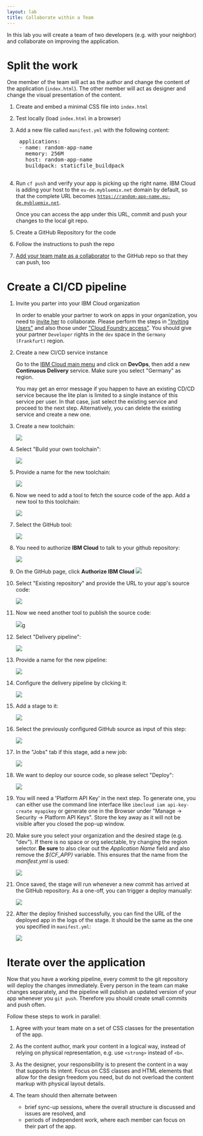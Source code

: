 ```yaml
---
layout: lab
title: Collaborate within a Team
---
```


In this lab you will create a team of two developers (e.g. with your neighbor) and collaborate on improving the application.

# Split the work

One member of the team will act as the author and change the content of the application (`index.html`). The other member will act as designer and change the visual presentation of the content.

1. Create and embed a minimal CSS file into `index.html`
1. Test locally (load `index.html` in a browser)
1. Add a new file called `manifest.yml` with the following content:

    <pre>
    applications:
    - name: <span class="app_name">random-app-name</span>
      memory: 256M
      host: <span class="app_name">random-app-name</span>
      buildpack: staticfile_buildpack
    </pre>

2. Run `cf push` and verify your app is picking up the right name. IBM Cloud is adding your host to the `eu-de.mybluemix.net` domain by default, so that the complete URL becomes <code><a href="#" class="app_name">https://<span class="app_name">random-app-name</span>.eu-de.mybluemix.net</a></code>.

   Once you can access the app under this URL, commit and push your changes to the local git repo.
3. Create a GitHub Repository for the code
4. Follow the instructions to push the repo
5. [Add your team mate as a collaborator](https://help.github.com/articles/inviting-collaborators-to-a-personal-repository/) to the GitHub repo so that they can push, too

# Create a CI/CD pipeline

1. Invite you parter into your IBM Cloud organization

   In order to enable your partner to work on apps in your organization, you need to [invite her](https://console.bluemix.net/docs/iam/iamuserinv.html#iamuserinv) to collaborate. Please perform the steps in ["Inviting Users"](https://console.bluemix.net/docs/iam/iamuserinv.html#inviting-users) and also those under ["Cloud Foundry access"](https://console.bluemix.net/docs/iam/iamuserinv.html#cloud-foundry-access). You should give your partner `Developer` rights in the `dev` space in the `Germany (Frankfurt)` region.

1.  Create a new CI/CD service instance

    Go to the [IBM Cloud main menu](https://console.bluemix.net/) and click on **DevOps**, then add a new **Continuous Delivery** service. Make sure you select "Germany" as region.

    You may get an error message if you happen to have an existing CD/CD service because the lite plan is limited to a single instance of this service per user. In that case, just select the existing service and proceed to the next step. Alternatively, you can delete the existing service and create a new one.

1.  Create a new toolchain:

    ![](create.png)

1.  Select "Build your own toolchain":

    ![](byo.png)

1.  Provide a name for the new toolchain:

    ![](byo-config.png)

1.  Now we need to add a tool to fetch the source code of the app. Add a new tool to this toolchain:

    ![](add-tool.png)

1.  Select the GitHub tool:

    ![](github.png)

1.  You need to authorize **IBM Cloud** to talk to your github repository:

    ![](github-auth.png)

1.  On the GitHub page, click **Authorize IBM Cloud**
    ![](github-auth2.png)

1.  Select "Existing repository" and provide the URL to your app's source code:

    ![](git-configure.png)

1.  Now we need another tool to publish the source code:

    ![](add-tool.png)g

1.  Select "Delivery pipeline":

    ![](delivery-pipeline.png)

1.  Provide a name for the new pipeline:

    ![](delivery-pipeline-name.png)

1.  Configure the delivery pipeline by clicking it:

    ![](configure-pipeline.png)

1.  Add a stage to it:

    ![](add-stage.png)

1.  Select the previously configured GitHub source as input of this step:

    ![](stage-input.png)

1.  In the "Jobs" tab if this stage, add a new job:

    ![](stage-add-job.png)

1.  We want to deploy our source code, so please select "Deploy":

    ![](stage-deploy.png)

1. You will need a 'Platform API Key' in the next step. To generate one, you can either use the command line interface like `ibmcloud iam api-key-create myapikey` or generate one in the Browser under "Manage -> Security -> Platform API Keys". Store the key away as it will not be visible after you closed the pop-up window.

1.  Make sure you select your organization and the desired stage (e.g. "dev"). If there is no space or org selectable, try changing the region selector. **Be sure** to also clear out the _Application Name_ field and also remove the _${CF_APP}_ variable. This ensures that the name from the _manifest.yml_ is used:

    ![](org-space.png)

1.  Once saved, the stage will run whenever a new commit has arrived at the GitHub repository. As a one-off, you can trigger a deploy manually:

    ![](stage-trigger.png)

1.  After the deploy finished successfully, you can find the URL of the deployed app in the logs of the stage. It should be the same as the one you specified in `manifest.yml`:

    ![](logs.png)

# Iterate over the application

Now that you have a working pipeline, every commit to the git repository will deploy the changes immediately. Every person in the team can make changes separately, and the pipeline will publish an updated version of your app whenever you `git push`. Therefore you should create small commits and push often.

Follow these steps to work in parallel:

1.  Agree with your team mate on a set of CSS classes for the presentation of the app.
1.  As the content author, mark your content in a logical way, instead of relying on physical representation, e.g. use `<strong>` instead of `<b>`.
1.  As the designer, your responsibility is to present the content in a way that supports its intent. Focus on CSS classes and HTML elements that allow for the design freedom you need, but do not overload the content markup with physical layout details.
1.  The team should then alternate between

    - brief sync-up sessions, where the overall structure is discussed and issues are resolved, and
    - periods of independent work, where each member can focus on their part of the app.
